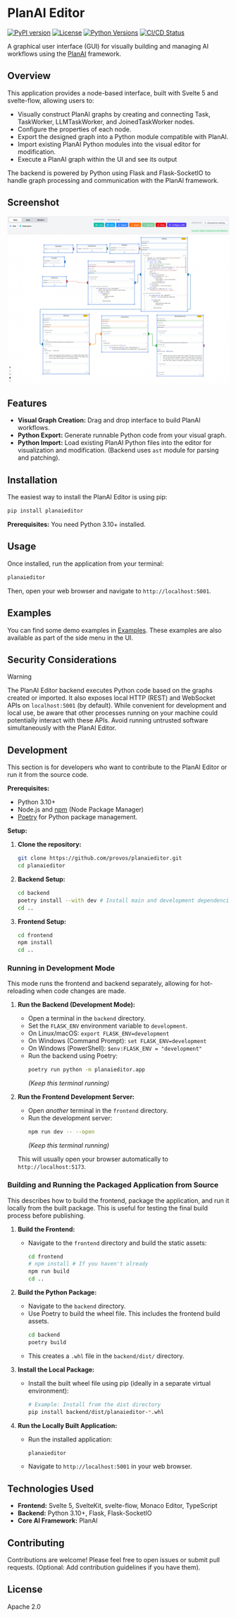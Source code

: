# PlanAI Editor

[![PyPI version](https://badge.fury.io/py/planaieditor.svg)](https://badge.fury.io/py/planaieditor)
[![License](https://img.shields.io/badge/License-Apache_2.0-blue.svg)](https://opensource.org/licenses/Apache-2.0)
[![Python Versions](https://img.shields.io/pypi/pyversions/planaieditor.svg)](https://pypi.org/project/planaieditor/)
[![CI/CD Status](https://github.com/provos/planaieditor/actions/workflows/ci_cd.yml/badge.svg)](https://github.com/provos/planaieditor/actions/workflows/ci_cd.yml)

A graphical user interface (GUI) for visually building and managing AI workflows using the [PlanAI](https://github.com/provos/planai) framework.

## Overview

This application provides a node-based interface, built with Svelte 5 and svelte-flow, allowing users to:

*   Visually construct PlanAI graphs by creating and connecting Task, TaskWorker, LLMTaskWorker, and JoinedTaskWorker nodes.
*   Configure the properties of each node.
*   Export the designed graph into a Python module compatible with PlanAI.
*   Import existing PlanAI Python modules into the visual editor for modification.
*   Execute a PlanAI graph within the UI and see its output

The backend is powered by Python using Flask and Flask-SocketIO to handle graph processing and communication with the PlanAI framework.

## Screenshot

![PlanAI Editor Screenshot](assets/planaieditor.png)

## Features

*   **Visual Graph Creation:** Drag and drop interface to build PlanAI workflows.
*   **Python Export:** Generate runnable Python code from your visual graph.
*   **Python Import:** Load existing PlanAI Python files into the editor for visualization and modification. (Backend uses `ast` module for parsing and patching).

## Installation

The easiest way to install the PlanAI Editor is using pip:

```bash
pip install planaieditor
```

**Prerequisites:** You need Python 3.10+ installed.

## Usage

Once installed, run the application from your terminal:

```bash
planaieditor
```

Then, open your web browser and navigate to `http://localhost:5001`.

## Examples

You can find some demo examples in [Examples](EXAMPLES.md). These examples are also available as part of the side menu in the UI.

## Security Considerations

> [!WARNING]
> The PlanAI Editor backend executes Python code based on the graphs created or imported. It also exposes local HTTP (REST) and WebSocket APIs on `localhost:5001` (by default). While convenient for development and local use, be aware that other processes running on your machine could potentially interact with these APIs. Avoid running untrusted software simultaneously with the PlanAI Editor.

## Development

This section is for developers who want to contribute to the PlanAI Editor or run it from the source code.

**Prerequisites:**

*   Python 3.10+
*   Node.js and [npm](https://www.npmjs.com/) (Node Package Manager)
*   [Poetry](https://python-poetry.org/) for Python package management.

**Setup:**

1.  **Clone the repository:**
    ```bash
    git clone https://github.com/provos/planaieditor.git
    cd planaieditor
    ```
2.  **Backend Setup:**
    ```bash
    cd backend
    poetry install --with dev # Install main and development dependencies
    cd ..
    ```
3.  **Frontend Setup:**
    ```bash
    cd frontend
    npm install
    cd ..
    ```

### Running in Development Mode

This mode runs the frontend and backend separately, allowing for hot-reloading when code changes are made.

1.  **Run the Backend (Development Mode):**
    *   Open a terminal in the `backend` directory.
    *   Set the `FLASK_ENV` environment variable to `development`.
      *   On Linux/macOS: `export FLASK_ENV=development`
      *   On Windows (Command Prompt): `set FLASK_ENV=development`
      *   On Windows (PowerShell): `$env:FLASK_ENV = "development"`
    *   Run the backend using Poetry:
        ```bash
        poetry run python -m planaieditor.app
        ```
        *(Keep this terminal running)*

2.  **Run the Frontend Development Server:**
    *   Open *another* terminal in the `frontend` directory.
    *   Run the development server:
        ```bash
        npm run dev -- --open
        ```
        *(Keep this terminal running)*

    This will usually open your browser automatically to `http://localhost:5173`.

### Building and Running the Packaged Application from Source

This describes how to build the frontend, package the application, and run it locally from the built package. This is useful for testing the final build process before publishing.

1.  **Build the Frontend:**
    *   Navigate to the `frontend` directory and build the static assets:
        ```bash
        cd frontend
        # npm install # If you haven't already
        npm run build
        cd ..
        ```
2.  **Build the Python Package:**
    *   Navigate to the `backend` directory.
    *   Use Poetry to build the wheel file. This includes the frontend build assets.
        ```bash
        cd backend
        poetry build
        ```
    *   This creates a `.whl` file in the `backend/dist/` directory.

3.  **Install the Local Package:**
    *   Install the built wheel file using pip (ideally in a separate virtual environment):
        ```bash
        # Example: Install from the dist directory
        pip install backend/dist/planaieditor-*.whl
        ```

4.  **Run the Locally Built Application:**
    *   Run the installed application:
        ```bash
        planaieditor
        ```
    *   Navigate to `http://localhost:5001` in your web browser.

## Technologies Used

*   **Frontend:** Svelte 5, SvelteKit, svelte-flow, Monaco Editor, TypeScript
*   **Backend:** Python 3.10+, Flask, Flask-SocketIO
*   **Core AI Framework:** PlanAI

## Contributing

Contributions are welcome! Please feel free to open issues or submit pull requests. (Optional: Add contribution guidelines if you have them).

## License

Apache 2.0
